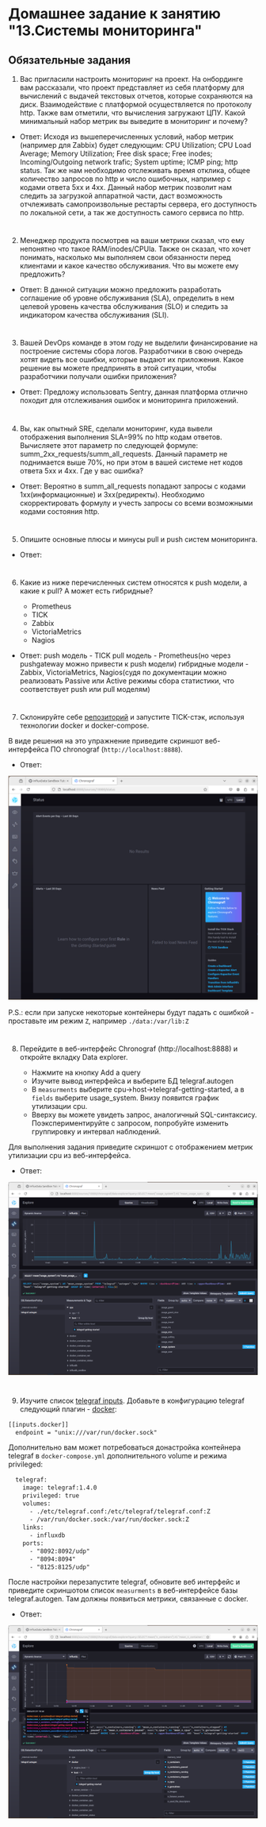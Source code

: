 # Домашнее задание к занятию "13.Системы мониторинга"

## Обязательные задания

1. Вас пригласили настроить мониторинг на проект. На онбординге вам рассказали, что проект представляет из себя 
платформу для вычислений с выдачей текстовых отчетов, которые сохраняются на диск. Взаимодействие с платформой 
осуществляется по протоколу http. Также вам отметили, что вычисления загружают ЦПУ. Какой минимальный набор метрик вы
выведите в мониторинг и почему?

- Ответ:
    Исходя из вышеперечисленных условий, набор метрик (например для Zabbix) будет следующим: CPU Utilization; CPU Load Average; Memory Utilization; Free disk space; Free inodes; Incoming/Outgoing network trafic; System uptime; ICMP ping; http status. Так же нам необходимо отслеживать время отклика, общее количество запросов по http и число ошибочных, например с кодами ответа 5хх и 4хх. Данный набор метрик позволит нам следить за загрузкой аппаратной части, даст возможность отчлеживать самопроизвольные рестарты сервера, его доступность по локальной сети, а так же доступность самого сервиса по http.

#
2. Менеджер продукта посмотрев на ваши метрики сказал, что ему непонятно что такое RAM/inodes/CPUla. Также он сказал, 
что хочет понимать, насколько мы выполняем свои обязанности перед клиентами и какое качество обслуживания. Что вы 
можете ему предложить?

- Ответ:
    В данной ситуации можно предложить разработать соглашение об уровне обслуживания (SLA), определить в нем целевой уровень качества обслуживания (SLO) и следить за индикатором качества обслуживания (SLI).

#
3. Вашей DevOps команде в этом году не выделили финансирование на построение системы сбора логов. Разработчики в свою 
очередь хотят видеть все ошибки, которые выдают их приложения. Какое решение вы можете предпринять в этой ситуации, 
чтобы разработчики получали ошибки приложения?

- Ответ:
    Предложу использовать Sentry, данная платформа отлично походит для отслеживания ошибок и мониторинга приложений.

#
4. Вы, как опытный SRE, сделали мониторинг, куда вывели отображения выполнения SLA=99% по http кодам ответов. 
Вычисляете этот параметр по следующей формуле: summ_2xx_requests/summ_all_requests. Данный параметр не поднимается выше 
70%, но при этом в вашей системе нет кодов ответа 5xx и 4xx. Где у вас ошибка?

- Ответ:
    Вероятно в summ_all_requests попадают запросы с кодами 1хх(информационные) и 3хх(редиректы). Необходимо скорректировать формулу и учесть запросы со всеми возможными кодами состояния http.

#
5. Опишите основные плюсы и минусы pull и push систем мониторинга.

- Ответ:

  
    
#
6. Какие из ниже перечисленных систем относятся к push модели, а какие к pull? А может есть гибридные?

    - Prometheus 
    - TICK
    - Zabbix
    - VictoriaMetrics
    - Nagios

- Ответ:
  push модель - TICK
  pull модель - Prometheus(но через pushgateway можно привести к push модели)
  гибридные модели - Zabbix, VictoriaMetrics, Nagios(судя по документации можно реализовать Passive или Active режимы сбора статистики, что соответствует push или pull моделям)

#
7. Склонируйте себе [репозиторий](https://github.com/influxdata/sandbox/tree/master) и запустите TICK-стэк, 
используя технологии docker и docker-compose.

В виде решения на это упражнение приведите скриншот веб-интерфейса ПО chronograf (`http://localhost:8888`).

- Ответ:

![1](https://github.com/AlekseyStroitelev/Homework/blob/main/Monitoring/10-monitoring-02-systems/screenshots/monitoring1.png)

P.S.: если при запуске некоторые контейнеры будут падать с ошибкой - проставьте им режим `Z`, например
`./data:/var/lib:Z`
#
8. Перейдите в веб-интерфейс Chronograf (http://localhost:8888) и откройте вкладку Data explorer.
        
    - Нажмите на кнопку Add a query
    - Изучите вывод интерфейса и выберите БД telegraf.autogen
    - В `measurments` выберите cpu->host->telegraf-getting-started, а в `fields` выберите usage_system. Внизу появится график утилизации cpu.
    - Вверху вы можете увидеть запрос, аналогичный SQL-синтаксису. Поэкспериментируйте с запросом, попробуйте изменить группировку и интервал наблюдений.

Для выполнения задания приведите скриншот с отображением метрик утилизации cpu из веб-интерфейса.

- Ответ:

![2](https://github.com/AlekseyStroitelev/Homework/blob/main/Monitoring/10-monitoring-02-systems/screenshots/monitoring2.png)

#
9. Изучите список [telegraf inputs](https://github.com/influxdata/telegraf/tree/master/plugins/inputs). 
Добавьте в конфигурацию telegraf следующий плагин - [docker](https://github.com/influxdata/telegraf/tree/master/plugins/inputs/docker):
```
[[inputs.docker]]
  endpoint = "unix:///var/run/docker.sock"
```

Дополнительно вам может потребоваться донастройка контейнера telegraf в `docker-compose.yml` дополнительного volume и 
режима privileged:
```
  telegraf:
    image: telegraf:1.4.0
    privileged: true
    volumes:
      - ./etc/telegraf.conf:/etc/telegraf/telegraf.conf:Z
      - /var/run/docker.sock:/var/run/docker.sock:Z
    links:
      - influxdb
    ports:
      - "8092:8092/udp"
      - "8094:8094"
      - "8125:8125/udp"
```

После настройки перезапустите telegraf, обновите веб интерфейс и приведите скриншотом список `measurments` в 
веб-интерфейсе базы telegraf.autogen. Там должны появиться метрики, связанные с docker.

- Ответ:

![3](https://github.com/AlekseyStroitelev/Homework/blob/main/Monitoring/10-monitoring-02-systems/screenshots/monitoring3.png)
